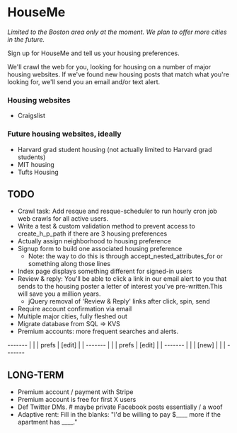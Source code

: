 HouseMe
=======

*Limited to the Boston area only at the moment. We plan to offer more cities in the future.*

Sign up for HouseMe and tell us your housing preferences.  

We'll crawl the web for you, looking for housing on a number of major housing websites. If we've found new housing posts that match what you're looking for, we'll send you an email and/or text alert.

### Housing websites
+ Craigslist

### Future housing websites, ideally
+ Harvard grad student housing (not actually limited to Harvard grad students)
+ MIT housing
+ Tufts Housing


TODO
----
+ Crawl task: Add resque and resque-scheduler to run hourly cron job web crawls for all active users.
+ Write a test & custom validation method to prevent access to create_h_p_path if there are 3 housing preferences
+ Actually assign neighborhood to housing preference
+ Signup form to build one associated housing preference
  + Note: the way to do this is through accept_nested_attributes_for or
    something along those lines
+ Index page displays something different for signed-in users
+ Review & reply: You'll be able to click a link in our email alert to you that sends to the housing poster a letter of interest you've pre-written.This will save you a million years.
  + jQuery removal of 'Review & Reply' links after click, spin, send
+ Require account confirmation via email
+ Multiple major cities, fully fleshed out
+ Migrate database from SQL => KVS
+ Premium accounts: more frequent searches and alerts.

*-------*
|       |
| prefs |  [edit]
|       |
*-------*
|       |
| prefs |  [edit]
|       |
*-------*
|       |
| [new] |
|       |
*-------*

LONG-TERM
---------
+ Premium account / payment with Stripe
+ Premium account is free for first X users
+ Def Twitter DMs. # maybe private Facebook posts essentially / a woof
+ Adaptive rent: Fill in the blanks: "I'd be willing to pay $____ more if the apartment has ____."
